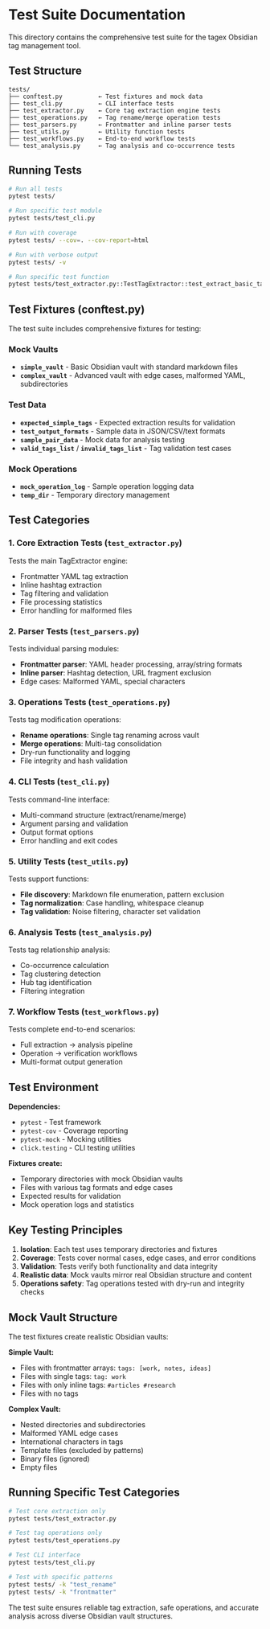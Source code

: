 # Test Suite Documentation

This directory contains the comprehensive test suite for the tagex Obsidian tag management tool.

## Test Structure

```
tests/
├── conftest.py          ← Test fixtures and mock data
├── test_cli.py          ← CLI interface tests
├── test_extractor.py    ← Core tag extraction engine tests
├── test_operations.py   ← Tag rename/merge operation tests
├── test_parsers.py      ← Frontmatter and inline parser tests
├── test_utils.py        ← Utility function tests
├── test_workflows.py    ← End-to-end workflow tests
└── test_analysis.py     ← Tag analysis and co-occurrence tests
```

## Running Tests

```bash
# Run all tests
pytest tests/

# Run specific test module
pytest tests/test_cli.py

# Run with coverage
pytest tests/ --cov=. --cov-report=html

# Run with verbose output
pytest tests/ -v

# Run specific test function
pytest tests/test_extractor.py::TestTagExtractor::test_extract_basic_tags
```

## Test Fixtures (conftest.py)

The test suite includes comprehensive fixtures for testing:

### Mock Vaults
- **`simple_vault`** - Basic Obsidian vault with standard markdown files
- **`complex_vault`** - Advanced vault with edge cases, malformed YAML, subdirectories

### Test Data
- **`expected_simple_tags`** - Expected extraction results for validation
- **`test_output_formats`** - Sample data in JSON/CSV/text formats
- **`sample_pair_data`** - Mock data for analysis testing
- **`valid_tags_list`** / **`invalid_tags_list`** - Tag validation test cases

### Mock Operations
- **`mock_operation_log`** - Sample operation logging data
- **`temp_dir`** - Temporary directory management

## Test Categories

### 1. Core Extraction Tests (`test_extractor.py`)
Tests the main TagExtractor engine:
- Frontmatter YAML tag extraction
- Inline hashtag extraction  
- Tag filtering and validation
- File processing statistics
- Error handling for malformed files

### 2. Parser Tests (`test_parsers.py`)
Tests individual parsing modules:
- **Frontmatter parser**: YAML header processing, array/string formats
- **Inline parser**: Hashtag detection, URL fragment exclusion
- Edge cases: Malformed YAML, special characters

### 3. Operations Tests (`test_operations.py`)
Tests tag modification operations:
- **Rename operations**: Single tag renaming across vault
- **Merge operations**: Multi-tag consolidation
- Dry-run functionality and logging
- File integrity and hash validation

### 4. CLI Tests (`test_cli.py`)
Tests command-line interface:
- Multi-command structure (extract/rename/merge)
- Argument parsing and validation
- Output format options
- Error handling and exit codes

### 5. Utility Tests (`test_utils.py`)
Tests support functions:
- **File discovery**: Markdown file enumeration, pattern exclusion
- **Tag normalization**: Case handling, whitespace cleanup
- **Tag validation**: Noise filtering, character set validation

### 6. Analysis Tests (`test_analysis.py`)
Tests tag relationship analysis:
- Co-occurrence calculation
- Tag clustering detection
- Hub tag identification
- Filtering integration

### 7. Workflow Tests (`test_workflows.py`)
Tests complete end-to-end scenarios:
- Full extraction → analysis pipeline
- Operation → verification workflows
- Multi-format output generation

## Test Environment

**Dependencies:**
- `pytest` - Test framework
- `pytest-cov` - Coverage reporting  
- `pytest-mock` - Mocking utilities
- `click.testing` - CLI testing utilities

**Fixtures create:**
- Temporary directories with mock Obsidian vaults
- Files with various tag formats and edge cases
- Expected results for validation
- Mock operation logs and statistics

## Key Testing Principles

1. **Isolation**: Each test uses temporary directories and fixtures
2. **Coverage**: Tests cover normal cases, edge cases, and error conditions
3. **Validation**: Tests verify both functionality and data integrity
4. **Realistic data**: Mock vaults mirror real Obsidian structure and content
5. **Operations safety**: Tag operations tested with dry-run and integrity checks

## Mock Vault Structure

The test fixtures create realistic Obsidian vaults:

**Simple Vault:**
- Files with frontmatter arrays: `tags: [work, notes, ideas]`
- Files with single tags: `tag: work`
- Files with only inline tags: `#articles #research`
- Files with no tags

**Complex Vault:**
- Nested directories and subdirectories
- Malformed YAML edge cases
- International characters in tags
- Template files (excluded by patterns)
- Binary files (ignored)
- Empty files

## Running Specific Test Categories

```bash
# Test core extraction only
pytest tests/test_extractor.py

# Test tag operations only  
pytest tests/test_operations.py

# Test CLI interface
pytest tests/test_cli.py

# Test with specific patterns
pytest tests/ -k "test_rename"
pytest tests/ -k "frontmatter"
```

The test suite ensures reliable tag extraction, safe operations, and accurate analysis across diverse Obsidian vault structures.